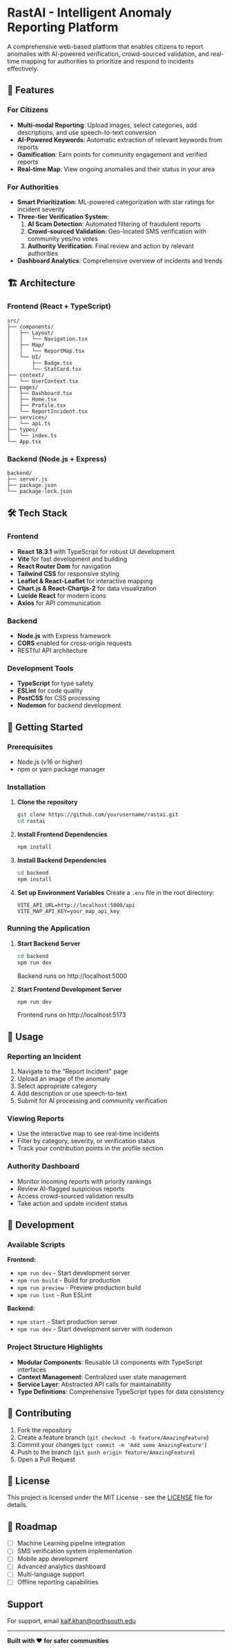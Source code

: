 # RastAI - Intelligent Anomaly Reporting Platform 

A comprehensive web-based platform that enables citizens to report anomalies with AI-powered verification, crowd-sourced validation, and real-time mapping for authorities to prioritize and respond to incidents effectively.

## 🌟 Features

### For Citizens
- **Multi-modal Reporting**: Upload images, select categories, add descriptions, and use speech-to-text conversion
- **AI-Powered Keywords**: Automatic extraction of relevant keywords from reports
- **Gamification**: Earn points for community engagement and verified reports
- **Real-time Map**: View ongoing anomalies and their status in your area

### For Authorities
- **Smart Prioritization**: ML-powered categorization with star ratings for incident severity
- **Three-tier Verification System**:
  1. **AI Scam Detection**: Automated filtering of fraudulent reports
  2. **Crowd-sourced Validation**: Geo-located SMS verification with community yes/no votes
  3. **Authority Verification**: Final review and action by relevant authorities
- **Dashboard Analytics**: Comprehensive overview of incidents and trends

## 🏗️ Architecture

### Frontend (React + TypeScript)
```
src/
├── components/
│   ├── Layout/
│   │   └── Navigation.tsx
│   ├── Map/
│   │   └── ReportMap.tsx
│   └── UI/
│       ├── Badge.tsx
│       └── StatCard.tsx
├── context/
│   └── UserContext.tsx
├── pages/
│   ├── Dashboard.tsx
│   ├── Home.tsx
│   ├── Profile.tsx
│   └── ReportIncident.tsx
├── services/
│   └── api.ts
├── types/
│   └── index.ts
└── App.tsx
```

### Backend (Node.js + Express)
```
backend/
├── server.js
├── package.json
└── package-lock.json
```

## 🛠️ Tech Stack

### Frontend
- **React 18.3.1** with TypeScript for robust UI development
- **Vite** for fast development and building
- **React Router Dom** for navigation
- **Tailwind CSS** for responsive styling
- **Leaflet & React-Leaflet** for interactive mapping
- **Chart.js & React-Chartjs-2** for data visualization
- **Lucide React** for modern icons
- **Axios** for API communication

### Backend
- **Node.js** with Express framework
- **CORS** enabled for cross-origin requests
- RESTful API architecture

### Development Tools
- **TypeScript** for type safety
- **ESLint** for code quality
- **PostCSS** for CSS processing
- **Nodemon** for backend development

## 🚀 Getting Started

### Prerequisites
- Node.js (v16 or higher)
- npm or yarn package manager

### Installation

1. **Clone the repository**
   ```bash
   git clone https://github.com/yourusername/rastai.git
   cd rastai
   ```

2. **Install Frontend Dependencies**
   ```bash
   npm install
   ```

3. **Install Backend Dependencies**
   ```bash
   cd backend
   npm install
   ```

4. **Set up Environment Variables**
   Create a `.env` file in the root directory:
   ```env
   VITE_API_URL=http://localhost:5000/api
   VITE_MAP_API_KEY=your_map_api_key
   ```

### Running the Application

1. **Start Backend Server**
   ```bash
   cd backend
   npm run dev
   ```
   Backend runs on http://localhost:5000

2. **Start Frontend Development Server**
   ```bash
   npm run dev
   ```
   Frontend runs on http://localhost:5173

## 📱 Usage

### Reporting an Incident
1. Navigate to the "Report Incident" page
2. Upload an image of the anomaly
3. Select appropriate category
4. Add description or use speech-to-text
5. Submit for AI processing and community verification

### Viewing Reports
- Use the interactive map to see real-time incidents
- Filter by category, severity, or verification status
- Track your contribution points in the profile section

### Authority Dashboard
- Monitor incoming reports with priority rankings
- Review AI-flagged suspicious reports
- Access crowd-sourced validation results
- Take action and update incident status

## 🔧 Development

### Available Scripts

**Frontend:**
- `npm run dev` - Start development server
- `npm run build` - Build for production
- `npm run preview` - Preview production build
- `npm run lint` - Run ESLint

**Backend:**
- `npm start` - Start production server
- `npm run dev` - Start development server with nodemon

### Project Structure Highlights
- **Modular Components**: Reusable UI components with TypeScript interfaces
- **Context Management**: Centralized user state management
- **Service Layer**: Abstracted API calls for maintainability
- **Type Definitions**: Comprehensive TypeScript types for data consistency

## 🤝 Contributing

1. Fork the repository
2. Create a feature branch (`git checkout -b feature/AmazingFeature`)
3. Commit your changes (`git commit -m 'Add some AmazingFeature'`)
4. Push to the branch (`git push origin feature/AmazingFeature`)
5. Open a Pull Request

## 📄 License

This project is licensed under the MIT License - see the [LICENSE](LICENSE) file for details.

## 🎯 Roadmap

- [ ] Machine Learning pipeline integration
- [ ] SMS verification system implementation
- [ ] Mobile app development
- [ ] Advanced analytics dashboard
- [ ] Multi-language support
- [ ] Offline reporting capabilities

##  Support

For support, email kaif.khan@northsouth.edu 

---

**Built with ❤️ for safer communities**
